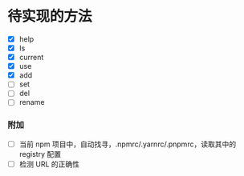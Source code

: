 # 待实现的方法

-   [x] help
-   [x] ls
-   [x] current
-   [x] use
-   [x] add
-   [ ] set
-   [ ] del
-   [ ] rename

### 附加

-   [ ] 当前 npm 项目中，自动找寻，.npmrc/.yarnrc/.pnpmrc，读取其中的 registry 配置
-   [ ] 检测 URL 的正确性
